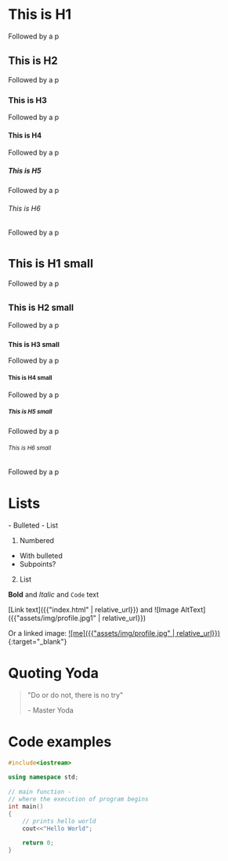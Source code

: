 ---
---

<h1>This is H1</h1>
<p>Followed by a p</p>
<h2>This is H2</h2>
<p>Followed by a p</p>
<h3>This is H3</h3>
<p>Followed by a p</p>
<h4>This is H4</h4>
<p>Followed by a p</p>
<h5>This is H5</h5>
<p>Followed by a p</p>
<h6>This is H6</h6>
<p>Followed by a p</p>
<h1><small>This is H1 small</small></h1>
<p>Followed by a p</p>
<h2><small>This is H2 small</small></h2>
<p>Followed by a p</p>
<h3><small>This is H3 small</small></h3>
<p>Followed by a p</p>
<h4><small>This is H4 small</small></h4>
<p>Followed by a p</p>
<h5><small>This is H5 small</small></h5>
<p>Followed by a p</p>
<h6><small>This is H6 small</small></h6>
<p>Followed by a p</p>

<h1>Lists</h1>
- Bulleted
- List

1. Numbered
  - With bulleted
  - Subpoints?
2. List

**Bold** and _Italic_ and `Code` text

[Link text]({{"index.html" | relative_url}}) and ![Image AltText]({{"assets/img/profile.jpg1" | relative_url}})

Or a linked image:
[![me]({{"assets/img/profile.jpg" | relative_url}})](https://evozong.github.io){:target="_blank"}


# Quoting Yoda
> "Do or do not, there is no try"
>
>  \- Master Yoda

# Code examples
```C++
#include<iostream>  
  
using namespace std; 
  
// main function - 
// where the execution of program begins 
int main() 
{ 
    // prints hello world 
    cout<<"Hello World"; 
      
    return 0; 
} 
```
